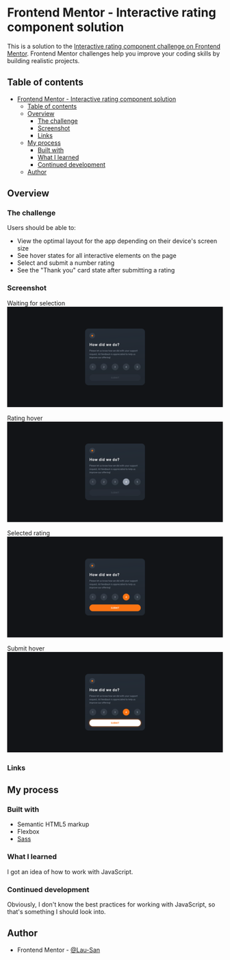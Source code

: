 # Frontend Mentor - Interactive rating component solution

This is a solution to the [Interactive rating component challenge on Frontend Mentor](https://www.frontendmentor.io/challenges/interactive-rating-component-koxpeBUmI). Frontend Mentor challenges help you improve your coding skills by building realistic projects. 

## Table of contents

- [Frontend Mentor - Interactive rating component solution](#frontend-mentor---interactive-rating-component-solution)
  - [Table of contents](#table-of-contents)
  - [Overview](#overview)
    - [The challenge](#the-challenge)
    - [Screenshot](#screenshot)
    - [Links](#links)
  - [My process](#my-process)
    - [Built with](#built-with)
    - [What I learned](#what-i-learned)
    - [Continued development](#continued-development)
  - [Author](#author)

## Overview

### The challenge

Users should be able to:

- View the optimal layout for the app depending on their device's screen size
- See hover states for all interactive elements on the page
- Select and submit a number rating
- See the "Thank you" card state after submitting a rating

### Screenshot

Waiting for selection
![](./screenshots/desktop.png)

Rating hover
![](./screenshots/desktop-rating-hover.png)

Selected rating
![](./screenshots/desktop-rating-selected.png)

Submit hover
![](./screenshots/desktop-submit-hover.png)

### Links

<!-- TODO: Add Link to solution -->
<!-- - Solution URL: [Add solution URL here](https://your-solution-url.com) -->
<!-- TODO: Add link to live site URL -->
<!-- - Live Site URL: [Add live site URL here](https://your-live-site-url.com) -->

## My process

### Built with

- Semantic HTML5 markup
- Flexbox
- [Sass](https://sass-lang.com)

### What I learned

I got an idea of how to work with JavaScript.

### Continued development

Obviously, I don't know the best practices for working with JavaScript, so that's
something I should look into.

## Author

- Frontend Mentor - [@Lau-San](https://www.frontendmentor.io/profile/Lau-San)
